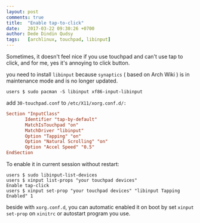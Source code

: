 ```yaml
---
layout: post
comments: true
title:  "Enable tap-to-click"
date:   2017-03-22 09:30:26 +0700
author: Dede Dindin Qudsy
tags:   [archlinux, touchpad, libinput]
---
```

Sometimes, it doesn't feel nice if you use touchpad and can't use tap to click, and for me, yes it's annoying to click button.

you need to install ``libinput`` because ``synaptics`` ( based on Arch Wiki ) is in maintenance mode and is no longer updated.
```shell_session
users $ sudo pacman -S libinput xf86-input-libinput
```

add ``30-touchpad.conf`` to ``/etc/X11/xorg.conf.d/:``
```conf
Section "InputClass"
       Identifier "tap-by-default"
       MatchIsTouchpad "on"
       MatchDriver "libinput"
       Option "Tapping" "on"
       Option "Natural Scrolling" "on"
       Option "Accel Speed" "0.5"
EndSection
```

To enable it in current session without restart:
```shell_session
users $ sudo libinput-list-devices  
users $ xinput list-props "your touchpad devices"  
Enable tap-click  
users $ xinput set-prop "your touchpad devices" "libinput Tapping Enabled" 1
```
beside with ``xorg.conf.d``, you can automatic enabled it on boot by set ``xinput set-prop`` on ``xinitrc`` or autostart program you use.

